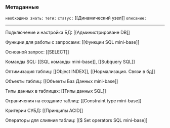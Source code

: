 ### Метаданные
`необходимо знать:` 
`теги:` 
`статус:` [[Динамический узел]]
`описание:` 

---
Подключение и настройка БД: [[Администрироване DB]]

Функции для работы с запросами: [[Функции SQL mini-base]]

Основной запрос: [[SELECT]]

Команды SQL: [[SQL команды mini-base]], [[Subquery SQL]]

Оптимизация таблиц: [[Object INDEX]], [[Нормализация. Связи в бд]]

Объекты таблиц: [[Объекты Баз Данных mini-base]]

Типы данных в таблицах: [[Типы данных SQL]]

Ограничения на создание таблиц: [[Constraint type mini-base]]

Критерии СУБД: [[Принципы ACID]]

Операторы для слияния таблиц: [[$ Set operators SQL mini-base]]

